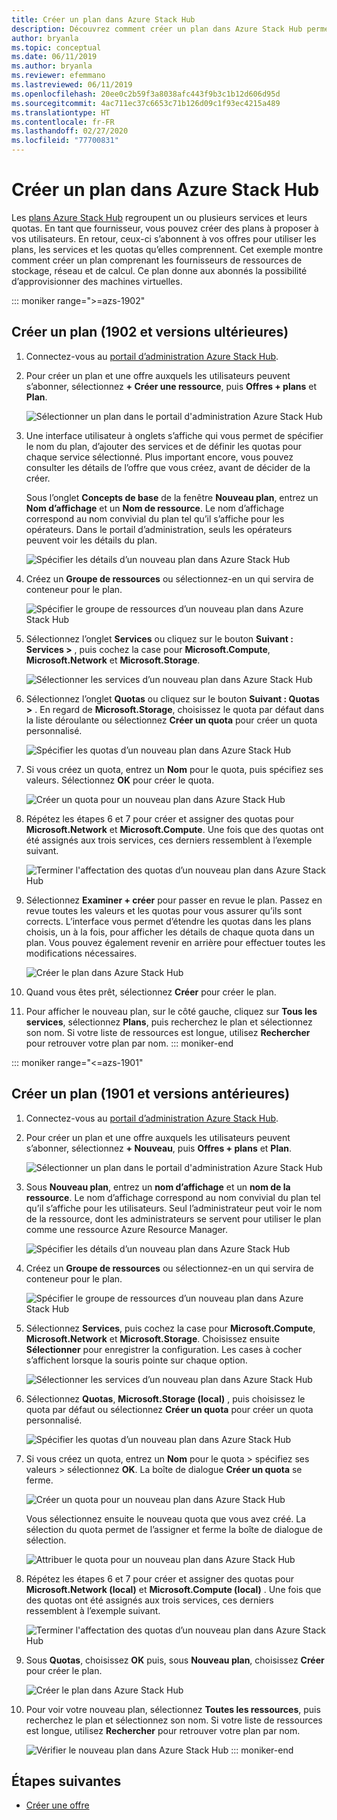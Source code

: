 ```yaml
---
title: Créer un plan dans Azure Stack Hub
description: Découvrez comment créer un plan dans Azure Stack Hub permettant aux abonnés d’approvisionner des machines virtuelles.
author: bryanla
ms.topic: conceptual
ms.date: 06/11/2019
ms.author: bryanla
ms.reviewer: efemmano
ms.lastreviewed: 06/11/2019
ms.openlocfilehash: 20ee0c2b59f3a8038afc443f9b3c1b12d606d95d
ms.sourcegitcommit: 4ac711ec37c6653c71b126d09c1f93ec4215a489
ms.translationtype: HT
ms.contentlocale: fr-FR
ms.lasthandoff: 02/27/2020
ms.locfileid: "77700831"
---
```

# <a name="create-a-plan-in-azure-stack-hub"></a>Créer un plan dans Azure Stack Hub

Les [plans Azure Stack Hub](azure-stack-overview.md) regroupent un ou plusieurs services et leurs quotas. En tant que fournisseur, vous pouvez créer des plans à proposer à vos utilisateurs. En retour, ceux-ci s’abonnent à vos offres pour utiliser les plans, les services et les quotas qu’elles comprennent. Cet exemple montre comment créer un plan comprenant les fournisseurs de ressources de stockage, réseau et de calcul. Ce plan donne aux abonnés la possibilité d’approvisionner des machines virtuelles.

::: moniker range=">=azs-1902"
## <a name="create-a-plan-1902-and-later"></a>Créer un plan (1902 et versions ultérieures)

1. Connectez-vous au [portail d’administration Azure Stack Hub](https://adminportal.local.azurestack.external).

2. Pour créer un plan et une offre auxquels les utilisateurs peuvent s’abonner, sélectionnez **+ Créer une ressource**, puis **Offres + plans** et **Plan**.
  
   ![Sélectionner un plan dans le portail d'administration Azure Stack Hub](media/azure-stack-create-plan/select-plan.png)

3. Une interface utilisateur à onglets s’affiche qui vous permet de spécifier le nom du plan, d’ajouter des services et de définir les quotas pour chaque service sélectionné. Plus important encore, vous pouvez consulter les détails de l’offre que vous créez, avant de décider de la créer.

   Sous l’onglet **Concepts de base** de la fenêtre **Nouveau plan**, entrez un **Nom d’affichage** et un **Nom de ressource**. Le nom d’affichage correspond au nom convivial du plan tel qu’il s’affiche pour les opérateurs. Dans le portail d’administration, seuls les opérateurs peuvent voir les détails du plan.

   ![Spécifier les détails d’un nouveau plan dans Azure Stack Hub](media/azure-stack-create-plan/plan-name.png)

4. Créez un **Groupe de ressources** ou sélectionnez-en un qui servira de conteneur pour le plan.

   ![Spécifier le groupe de ressources d’un nouveau plan dans Azure Stack Hub](media/azure-stack-create-plan/resource-group.png)

5. Sélectionnez l’onglet **Services** ou cliquez sur le bouton **Suivant : Services >** , puis cochez la case pour **Microsoft.Compute**, **Microsoft.Network** et **Microsoft.Storage**.
  
   ![Sélectionner les services d’un nouveau plan dans Azure Stack Hub](media/azure-stack-create-plan/services.png)

6. Sélectionnez l’onglet **Quotas** ou cliquez sur le bouton **Suivant : Quotas >** . En regard de **Microsoft.Storage**, choisissez le quota par défaut dans la liste déroulante ou sélectionnez **Créer un quota** pour créer un quota personnalisé.
  
   ![Spécifier les quotas d’un nouveau plan dans Azure Stack Hub](media/azure-stack-create-plan/quotas.png)

7. Si vous créez un quota, entrez un **Nom** pour le quota, puis spécifiez ses valeurs. Sélectionnez **OK** pour créer le quota.

   ![Créer un quota pour un nouveau plan dans Azure Stack Hub](media/azure-stack-create-plan/new-quota.png)

8. Répétez les étapes 6 et 7 pour créer et assigner des quotas pour **Microsoft.Network** et **Microsoft.Compute**. Une fois que des quotas ont été assignés aux trois services, ces derniers ressemblent à l’exemple suivant.

   ![Terminer l'affectation des quotas d’un nouveau plan dans Azure Stack Hub](media/azure-stack-create-plan/all-quotas-assigned.png)

9. Sélectionnez **Examiner + créer** pour passer en revue le plan. Passez en revue toutes les valeurs et les quotas pour vous assurer qu’ils sont corrects. L’interface vous permet d’étendre les quotas dans les plans choisis, un à la fois, pour afficher les détails de chaque quota dans un plan. Vous pouvez également revenir en arrière pour effectuer toutes les modifications nécessaires.

   ![Créer le plan dans Azure Stack Hub](media/azure-stack-create-plan/create.png)

10. Quand vous êtes prêt, sélectionnez **Créer** pour créer le plan.

11. Pour afficher le nouveau plan, sur le côté gauche, cliquez sur **Tous les services**, sélectionnez **Plans**, puis recherchez le plan et sélectionnez son nom. Si votre liste de ressources est longue, utilisez **Rechercher** pour retrouver votre plan par nom.
::: moniker-end

::: moniker range="<=azs-1901"
## <a name="create-a-plan-1901-and-earlier"></a>Créer un plan (1901 et versions antérieures)

1. Connectez-vous au [portail d’administration Azure Stack Hub](https://adminportal.local.azurestack.external).

2. Pour créer un plan et une offre auxquels les utilisateurs peuvent s’abonner, sélectionnez **+ Nouveau**, puis **Offres + plans** et **Plan**.
  
   ![Sélectionner un plan dans le portail d'administration Azure Stack Hub](media/azure-stack-create-plan/select-plan1901.png)

3. Sous **Nouveau plan**, entrez un **nom d’affichage** et un **nom de la ressource**. Le nom d’affichage correspond au nom convivial du plan tel qu’il s’affiche pour les utilisateurs. Seul l’administrateur peut voir le nom de la ressource, dont les administrateurs se servent pour utiliser le plan comme une ressource Azure Resource Manager.

   ![Spécifier les détails d’un nouveau plan dans Azure Stack Hub](media/azure-stack-create-plan/plan-name1901.png)

4. Créez un **Groupe de ressources** ou sélectionnez-en un qui servira de conteneur pour le plan.

   ![Spécifier le groupe de ressources d’un nouveau plan dans Azure Stack Hub](media/azure-stack-create-plan/resource-group1901.png)

5. Sélectionnez **Services**, puis cochez la case pour **Microsoft.Compute**, **Microsoft.Network** et **Microsoft.Storage**. Choisissez ensuite **Sélectionner** pour enregistrer la configuration. Les cases à cocher s’affichent lorsque la souris pointe sur chaque option.
  
   ![Sélectionner les services d’un nouveau plan dans Azure Stack Hub](media/azure-stack-create-plan/services1901.png)

6. Sélectionnez **Quotas**, **Microsoft.Storage (local)** , puis choisissez le quota par défaut ou sélectionnez **Créer un quota** pour créer un quota personnalisé.
  
   ![Spécifier les quotas d’un nouveau plan dans Azure Stack Hub](media/azure-stack-create-plan/quotas1901.png)

7. Si vous créez un quota, entrez un **Nom** pour le quota > spécifiez ses valeurs > sélectionnez **OK**. La boîte de dialogue **Créer un quota** se ferme.

   ![Créer un quota pour un nouveau plan dans Azure Stack Hub](media/azure-stack-create-plan/new-quota1901.png)

   Vous sélectionnez ensuite le nouveau quota que vous avez créé. La sélection du quota permet de l’assigner et ferme la boîte de dialogue de sélection.
  
   ![Attribuer le quota pour un nouveau plan dans Azure Stack Hub](media/azure-stack-create-plan/assign-quota1901.png)

8. Répétez les étapes 6 et 7 pour créer et assigner des quotas pour **Microsoft.Network (local)** et **Microsoft.Compute (local)** . Une fois que des quotas ont été assignés aux trois services, ces derniers ressemblent à l’exemple suivant.

   ![Terminer l'affectation des quotas d’un nouveau plan dans Azure Stack Hub](media/azure-stack-create-plan/all-quotas-assigned1901.png)

9. Sous **Quotas**, choisissez **OK** puis, sous **Nouveau plan**, choisissez **Créer** pour créer le plan.

    ![Créer le plan dans Azure Stack Hub](media/azure-stack-create-plan/create1901.png)

10. Pour voir votre nouveau plan, sélectionnez **Toutes les ressources**, puis recherchez le plan et sélectionnez son nom. Si votre liste de ressources est longue, utilisez **Rechercher** pour retrouver votre plan par nom.

    ![Vérifier le nouveau plan dans Azure Stack Hub](media/azure-stack-create-plan/plan-overview1901.png)
::: moniker-end

## <a name="next-steps"></a>Étapes suivantes

* [Créer une offre](azure-stack-create-offer.md)
